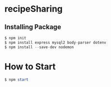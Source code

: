 ﻿# recipeSharing

## Installing Package
``` node.js
$ npm init
$ npm install express mysql2 body-parser dotenv
$ npm install --save-dev nodemon
```
# How to Start
```powershell
$ npm start
```
